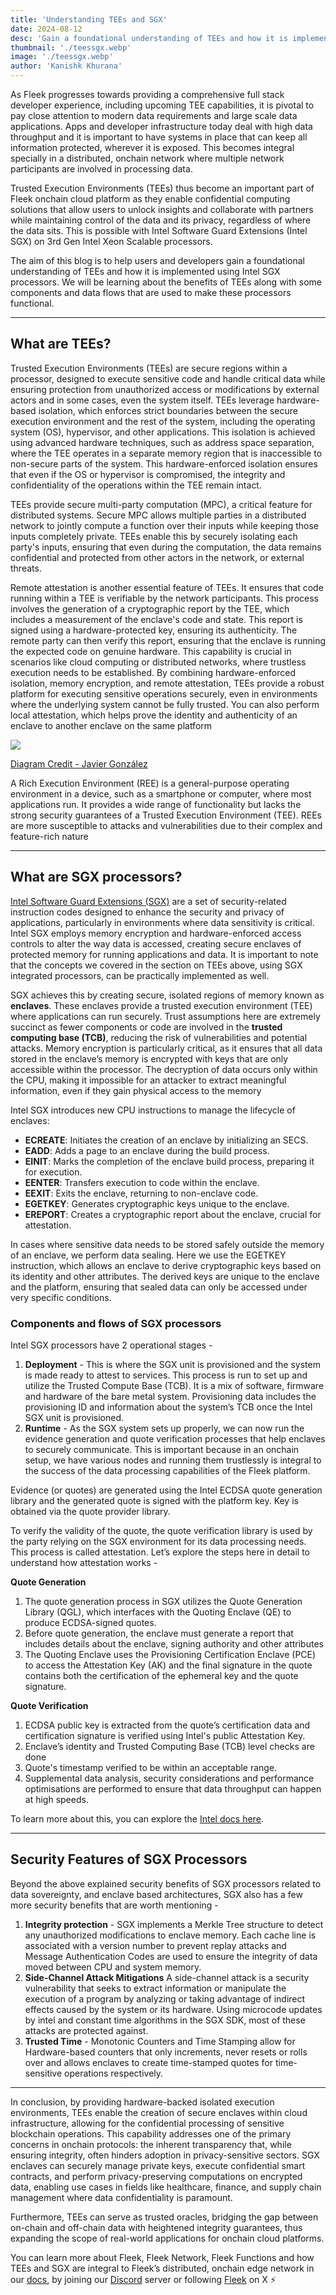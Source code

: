```yaml
---
title: 'Understanding TEEs and SGX'
date: 2024-08-12
desc: 'Gain a foundational understanding of TEEs and how it is implemented using Intel SGX processors'
thumbnail: './teessgx.webp'
image: './teessgx.webp'
author: 'Kanishk Khurana'
---
```


As Fleek progresses towards providing a comprehensive full stack developer experience, including upcoming TEE capabilities, it is pivotal to pay close attention to modern data requirements and large scale data applications. Apps and developer infrastructure today deal with high data throughput and it is important to have systems in place that can keep all information protected, wherever it is exposed. This becomes integral specially in a distributed, onchain network where multiple network participants are involved in processing data.

Trusted Execution Environments (TEEs) thus become an important part of Fleek onchain cloud platform as they enable confidential computing solutions that allow users to unlock insights and collaborate with partners while maintaining control of the data and its privacy, regardless of where the data sits. This is possible with Intel Software Guard Extensions (Intel SGX) on 3rd Gen Intel Xeon Scalable processors.

The aim of this blog is to help users and developers gain a foundational understanding of TEEs and how it is implemented using Intel SGX processors. We will be learning about the benefits of TEEs along with some components and data flows that are used to make these processors functional.

---

## What are TEEs?

Trusted Execution Environments (TEEs) are secure regions within a processor, designed to execute sensitive code and handle critical data while ensuring protection from unauthorized access or modifications by external actors and in some cases, even the system itself. TEEs leverage hardware-based isolation, which enforces strict boundaries between the secure execution environment and the rest of the system, including the operating system (OS), hypervisor, and other applications. This isolation is achieved using advanced hardware techniques, such as address space separation, where the TEE operates in a separate memory region that is inaccessible to non-secure parts of the system. This hardware-enforced isolation ensures that even if the OS or hypervisor is compromised, the integrity and confidentiality of the operations within the TEE remain intact.

TEEs provide secure multi-party computation (MPC), a critical feature for distributed systems. Secure MPC allows multiple parties in a distributed network to jointly compute a function over their inputs while keeping those inputs completely private. TEEs enable this by securely isolating each party's inputs, ensuring that even during the computation, the data remains confidential and protected from other actors in the network, or external threats.

Remote attestation is another essential feature of TEEs. It ensures that code running within a TEE is verifiable by the network participants. This process involves the generation of a cryptographic report by the TEE, which includes a measurement of the enclave's code and state. This report is signed using a hardware-protected key, ensuring its authenticity. The remote party can then verify this report, ensuring that the enclave is running the expected code on genuine hardware. This capability is crucial in scenarios like cloud computing or distributed networks, where trustless execution needs to be established. By combining hardware-enforced isolation, memory encryption, and remote attestation, TEEs provide a robust platform for executing sensitive operations securely, even in environments where the underlying system cannot be fully trusted. You can also perform local attestation, which helps prove the identity and authenticity of an enclave to another enclave on the same platform

![](./hardware.webp)

<u>[Diagram Credit - Javier González](https://www.researchgate.net/publication/297732884_Operating_System_Support_for_Run-Time_Security_with_a_Trusted_Execution_Environment)</u>

A Rich Execution Environment (REE) is a general-purpose operating environment in a device, such as a smartphone or computer, where most applications run. It provides a wide range of functionality but lacks the strong security guarantees of a Trusted Execution Environment (TEE). REEs are more susceptible to attacks and vulnerabilities due to their complex and feature-rich nature

---

## What are SGX processors?

<u>[Intel Software Guard Extensions (SGX)](https://www.intel.com/content/www/us/en/architecture-and-technology/software-guard-extensions-processors.html)</u> are a set of security-related instruction codes designed to enhance the security and privacy of applications, particularly in environments where data sensitivity is critical. Intel SGX employs memory encryption and hardware-enforced access controls to alter the way data is accessed, creating secure enclaves of protected memory for running applications and data. It is important to note that the concepts we covered in the section on TEEs above, using SGX integrated processors, can be practically implemented as well.

SGX achieves this by creating secure, isolated regions of memory known as **enclaves**. These enclaves provide a trusted execution environment (TEE) where applications can run securely. Trust assumptions here are extremely succinct as fewer components or code are involved in the **trusted computing base (TCB)**, reducing the risk of vulnerabilities and potential attacks. Memory encryption is particularly critical, as it ensures that all data stored in the enclave’s memory is encrypted with keys that are only accessible within the processor. The decryption of data occurs only within the CPU, making it impossible for an attacker to extract meaningful information, even if they gain physical access to the memory

Intel SGX introduces new CPU instructions to manage the lifecycle of enclaves:

- **ECREATE**: Initiates the creation of an enclave by initializing an SECS.
- **EADD**: Adds a page to an enclave during the build process.
- **EINIT**: Marks the completion of the enclave build process, preparing it for execution.
- **EENTER**: Transfers execution to code within the enclave.
- **EEXIT**: Exits the enclave, returning to non-enclave code.
- **EGETKEY**: Generates cryptographic keys unique to the enclave.
- **EREPORT**: Creates a cryptographic report about the enclave, crucial for attestation.

In cases where sensitive data needs to be stored safely outside the memory of an enclave, we perform data sealing. Here we use the EGETKEY instruction, which allows an enclave to derive cryptographic keys based on its identity and other attributes. The derived keys are unique to the enclave and the platform, ensuring that sealed data can only be accessed under very specific conditions.

### Components and flows of SGX processors

Intel SGX processors have 2 operational stages -

1. **Deployment** - This is where the SGX unit is provisioned and the system is made ready to attest to services. This process is run to set up and utilize the Trusted Compute Base (TCB). It is a mix of software, firmware and hardware of the bare metal system. Provisioning data includes the provisioning ID and information about the system’s TCB once the Intel SGX unit is provisioned.
2. **Runtime** - As the SGX system sets up properly, we can now run the evidence generation and quote verification processes that help enclaves to securely communicate. This is important because in an onchain setup, we have various nodes and running them trustlessly is integral to the success of the data processing capabilities of the Fleek platform.

Evidence (or quotes) are generated using the Intel ECDSA quote generation library and the generated quote is signed with the platform key. Key is obtained via the quote provider library.

To verify the validity of the quote, the quote verification library is used by the party relying on the SGX environment for its data processing needs. This process is called attestation. Let’s explore the steps here in detail to understand how attestation works -

**Quote Generation**

1. The quote generation process in SGX utilizes the Quote Generation Library (QGL), which interfaces with the Quoting Enclave (QE) to produce ECDSA-signed quotes.
2. Before quote generation, the enclave must generate a report that includes details about the enclave, signing authority and other attributes
3. The Quoting Enclave uses the Provisioning Certification Enclave (PCE) to access the Attestation Key (AK) and the final signature in the quote contains both the certification of the ephemeral key and the quote signature.

**Quote Verification**

1. ECDSA public key is extracted from the quote’s certification data and certification signature is verified using Intel's public Attestation Key.
2. Enclave’s identity and Trusted Computing Base (TCB) level checks are done
3. Quote's timestamp verified to be within an acceptable range.
4. Supplemental data analysis, security considerations and performance optimisations are performed to ensure that data throughput can happen at high speeds.

To learn more about this, you can explore the <u>[Intel docs here](https://www.intel.com/content/www/us/en/developer/tools/software-guard-extensions/training.html)</u>.

---

## Security Features of SGX Processors

Beyond the above explained security benefits of SGX processors related to data sovereignty, and enclave based architectures, SGX also has a few more security benefits that are worth mentioning -

1. **Integrity protection** - SGX implements a Merkle Tree structure to detect any unauthorized modifications to enclave memory. Each cache line is associated with a version number to prevent replay attacks and Message Authentication Codes are used to ensure the integrity of data moved between CPU and system memory.
2. **Side-Channel Attack Mitigations** A side-channel attack is a security vulnerability that seeks to extract information or manipulate the execution of a program by analyzing or taking advantage of indirect effects caused by the system or its hardware. Using microcode updates by intel and constant time algorithms in the SGX SDK, most of these attacks are protected against.
3. **Trusted Time** - Monotonic Counters and Time Stamping allow for Hardware-based counters that only increments, never resets or rolls over and allows enclaves to create time-stamped quotes for time-sensitive operations respectively.

---

In conclusion, by providing hardware-backed isolated execution environments, TEEs enable the creation of secure enclaves within cloud infrastructure, allowing for the confidential processing of sensitive blockchain operations. This capability addresses one of the primary concerns in onchain protocols: the inherent transparency that, while ensuring integrity, often hinders adoption in privacy-sensitive sectors. SGX enclaves can securely manage private keys, execute confidential smart contracts, and perform privacy-preserving computations on encrypted data, enabling use cases in fields like healthcare, finance, and supply chain management where data confidentiality is paramount.

Furthermore, TEEs can serve as trusted oracles, bridging the gap between on-chain and off-chain data with heightened integrity guarantees, thus expanding the scope of real-world applications for onchain cloud platforms.

You can learn more about Fleek, Fleek Network, Fleek Functions and how TEEs and SGX are integral to Fleek’s distributed, onchain edge network in our <u>[docs](https://fleek.xyz/docs/)</u>, by joining our <u>[Discord](http://discord.gg/fleek)</u> server or following <u>[Fleek](https://x.com/fleek)</u> on X ⚡
